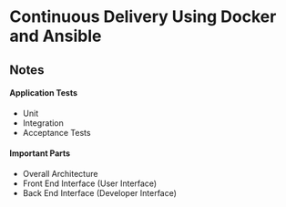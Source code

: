 # Continuous Delivery Using Docker and Ansible

## Notes

#### Application Tests

- Unit
- Integration
- Acceptance Tests

#### Important Parts

- Overall Architecture
- Front End Interface (User Interface)
- Back End Interface (Developer Interface)